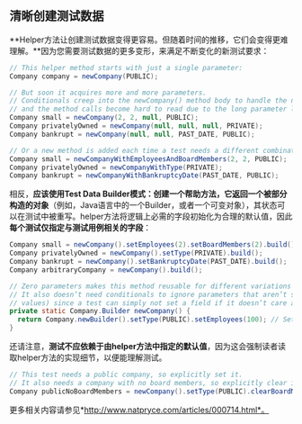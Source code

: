 ## 清晰创建测试数据

**Helper方法让创建测试数据变得更容易。但随着时间的推移，它们会变得更难理解。**因为您需要测试数据的更多变形，来满足不断变化的新测试要求：

```java
// This helper method starts with just a single parameter:
Company company = newCompany(PUBLIC);

// But soon it acquires more and more parameters.
// Conditionals creep into the newCompany() method body to handle the nulls,
// and the method calls become hard to read due to the long parameter lists:
Company small = newCompany(2, 2, null, PUBLIC);
Company privatelyOwned = newCompany(null, null, null, PRIVATE);
Company bankrupt = newCompany(null, null, PAST_DATE, PUBLIC);

// Or a new method is added each time a test needs a different combination of fields:
Company small = newCompanyWithEmployeesAndBoardMembers(2, 2, PUBLIC);
Company privatelyOwned = newCompanyWithType(PRIVATE);
Company bankrupt = newCompanyWithBankruptcyDate(PAST_DATE, PUBLIC);
```

相反，**应该使用Test Data Builder模式：创建一个帮助方法，它返回一个被部分构造的对象**（例如，Java语言中的一个Builder，或者一个可变对象），其状态可以在测试中被重写。helper方法将逻辑上必需的字段初始化为合理的默认值，因此**每个测试仅指定与测试用例相关的字段**：

```java
Company small = newCompany().setEmployees(2).setBoardMembers(2).build();
Company privatelyOwned = newCompany().setType(PRIVATE).build();
Company bankrupt = newCompany().setBankruptcyDate(PAST_DATE).build();
Company arbitraryCompany = newCompany().build();

// Zero parameters makes this method reusable for different variations of Company.
// It also doesn’t need conditionals to ignore parameters that aren’t set (e.g. null
// values) since a test can simply not set a field if it doesn’t care about it.
private static Company.Builder newCompany() {
  return Company.newBuilder().setType(PUBLIC).setEmployees(100); // Set required fields
}
```

还请注意，**测试不应依赖于由helper方法中指定的默认值**，因为这会强制读者读取helper方法的实现细节，以便能理解测试。

```java
// This test needs a public company, so explicitly set it.
// It also needs a company with no board members, so explicitly clear it.
Company publicNoBoardMembers = newCompany().setType(PUBLIC).clearBoardMembers().build();
```

更多相关内容请参见*http://www.natpryce.com/articles/000714.html*。